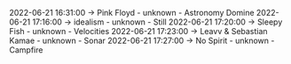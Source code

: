 2022-06-21 16:31:00 -> Pink Floyd - unknown - Astronomy Domine
2022-06-21 17:16:00 -> idealism - unknown - Still
2022-06-21 17:20:00 -> Sleepy Fish - unknown - Velocities
2022-06-21 17:23:00 -> Leavv & Sebastian Kamae - unknown - Sonar
2022-06-21 17:27:00 -> No Spirit - unknown - Campfire
